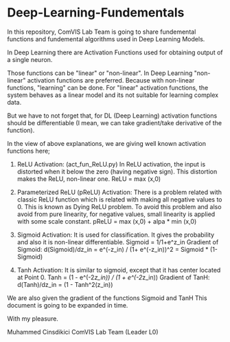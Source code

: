# Deep-Learning-Fundementals

In this repository, ComVIS Lab Team is going to share fundemental functions and fundemental algorithms used in Deep Learning Models.

In Deep Learning there are Activation Functions used for obtaining output of a single neuron.

Those functions can be "linear" or "non-linear". In Deep Learning "non-linear" activation functions are preferred.
Because with non-linear functions, "learning" can be done. For "linear" activation functions, the system behaves as
a linear model and its not suitable for learning complex data.

But we have to not forget that, for DL (Deep Learning) activation functions should be differentiable (I mean, we can
take gradient/take derivative of the function).

In the view of above explanations, we are giving well known activation functions here;
1. ReLU Activation: (act_fun_ReLU.py) In ReLU activation, the input is distorted when it below the zero (having 
  negative sign). This distortion makes the ReLU, non-linear one.
        ReLU = max (x,0)
        
2. Parameterized ReLU (pReLU) Activation: There is a problem related with classic ReLU function which is related 
with making all negative values to 0. This is known as Dying ReLU problem. To avoid this problem and also avoid from
pure linearity, for negative values, small linearity is applied with some scale constant.
        pReLU = max (x,0) + alpa * min (x,0)

3. Sigmoid Activation: It is used for classification. It gives the probability and also it is non-linear differentiable.
        Sigmoid = 1/1+e^z_in
        Gradient of Sigmoid:  d(Sigmoid)/dz_in  = e^(-z_in) / (1+ e^(-z_in))^2 = Sigmoid * (1-Sigmoid)
        
4. Tanh Activation: It is similar to sigmoid, except that it has center located at Point 0. 
        Tanh = (1 - e^(-2*z_in)) / (1 + e^(-2*z_in))
        Gradient of TanH:     d(Tanh)/dz_in = (1 - Tanh^2(z_in))

We are also given the gradient of the functions Sigmoid and TanH
This document is going to be expanded in time. 

With my pleasure.

Muhammed Cinsdikici
ComVIS Lab Team (Leader L0)
